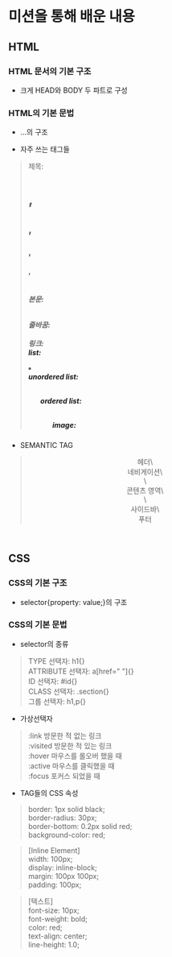 # 미션을 통해 배운 내용

## HTML 

### HTML 문서의 기본 구조

- 크게 HEAD와 BODY 두 파트로 구성

### HTML의 기본 문법

- <tag attribute='value'>...</tag>의 구조

- 자주 쓰는 태그들
 > 제목: <h1>, <h2>, <h3>, <h4>, <h5>\
 > 본문: <p>\
 > 줄바꿈: <br>\
 > 링크: <a>\
 > list: <li>\
 > unordered list: <ul>\
 > ordered list: <ol>\
 > image: <img>
 
- SEMANTIC TAG
 > <header> 헤더\
 > <nav> 네비게이션\
 > <main>\
 > <section> 콘텐츠 영역\
 > <article>\
 > <aside> 사이드바\
 > <footer> 푸터
## CSS

### CSS의 기본 구조

- selector{property: value;}의 구조

### CSS의 기본 문법

- selector의 종류
 > TYPE 선택자: h1{}\
 > ATTRIBUTE 선택자: a[href=" "]{}\
 > ID 선택자: #id{}\
 > CLASS 선택자: .section{}\
 > 그룹 선택자: h1,p{}

 - 가상선택자
 > :link 방문한 적 없는 링크\
 > :visited 방문한 적 있는 링크\
 > :hover 마우스를 롤오버 했을 때\
 > :active 마우스를 클릭했을 때\
 > :focus 포커스 되었을 때

 - TAG들의 CSS 속성
 > border: 1px solid black;\
 > border-radius: 30px;\
 > border-bottom: 0.2px solid red;\
 > background-color: red;

 > [Inline Element]\
 > width: 100px;\
 > display: inline-block;\
 > margin: 100px 100px;\
 > padding: 100px;

 > [텍스트]\
 > font-size: 10px;\
 > font-weight: bold;\
 > color: red;\
 > text-align: center;\
 > line-height: 1.0;